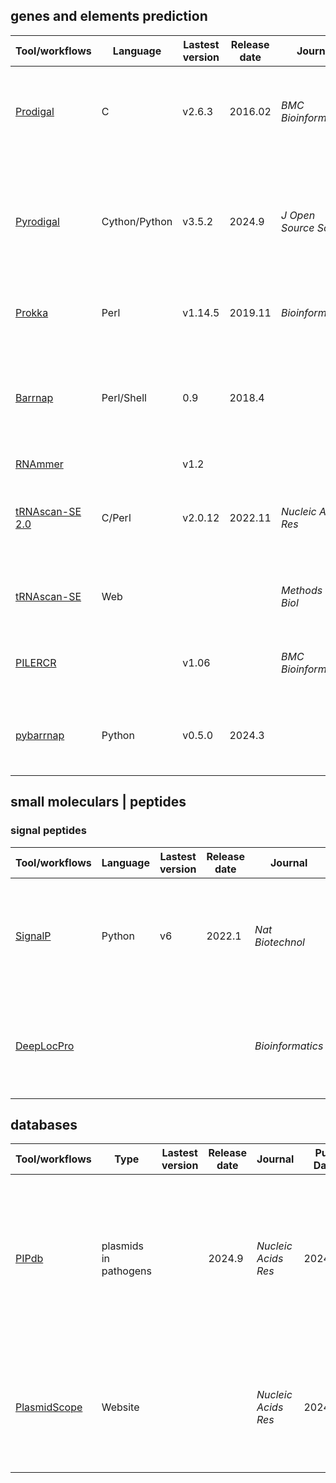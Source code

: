 ## genes and elements prediction
| Tool/workflows | Language | Lastest version | Release date | Journal | Pub Date | Paper title | Notes |
| -------------- | -------- | --------------- | ------------ | ------- | -------- | ----------- | ----- |
| [Prodigal](https://github.com/hyattpd/Prodigal) | C | v2.6.3 | 2016.02 | _BMC Bioinformatics_ | 2010.03 | [Prodigal: prokaryotic gene recognition and translation initiation site identification.](https://doi.org/10.1186/1471-2105-11-119)
| [Pyrodigal](https://github.com/althonos/pyrodigal) | Cython/Python | v3.5.2 | 2024.9 | _J Open Source Softw_ | 2022.4 | [Pyrodigal: Python bindings and interface to Prodigal, an efficient method for gene prediction in prokaryotes](https://joss.theoj.org/papers/10.21105/joss.04296)
| [Prokka](https://github.com/tseemann/prokka) | Perl | v1.14.5 | 2019.11 | _Bioinformatics_ | 2014.03 | [Prokka: rapid prokaryotic genome annotation](https://doi.org/10.1093/bioinformatics/btu153)
| [Barrnap](https://github.com/tseemann/barrnap) | Perl/Shell | 0.9 | 2018.4 ||| BAsic Rapid Ribosomal RNA Predictor. Barrnap predicts the location of ribosomal RNA genes in genomes
| [RNAmmer](https://services.healthtech.dtu.dk/services/RNAmmer-1.2/) || v1.2 |
| [tRNAscan-SE 2.0](https://github.com/UCSC-LoweLab/tRNAscan-SE) | C/Perl | v2.0.12 | 2022.11 | _Nucleic Acids Res_ | 2021.8 | [tRNAscan-SE 2.0: improved detection and functional classification of transfer RNA genes](https://doi.org/10.1093/nar/gkab688)
| [tRNAscan-SE](https://trna.ucsc.edu/tRNAscan-SE/) | Web ||| _Methods Mol Biol_ | 2019.5 | [tRNAscan-SE: Searching for tRNA Genes in Genomic Sequences](https://doi.org/10.1007/978-1-4939-9173-0_1)
| [PILERCR](http://www.drive5.com/pilercr/) || v1.06 || _BMC Bioinform_ | 2007.1 | [PILER-CR: Fast and accurate identification of CRISPR repeats.](https://doi.org/10.1186/1471-2105-8-18)
| [pybarrnap](https://github.com/moshi4/pybarrnap) | Python | v0.5.0 | 2024.3 || 2024 | pybarrnap: Python implementation of barrnap [Computer software]


## small moleculars | peptides
### signal peptides
| Tool/workflows | Language | Lastest version | Release date | Journal | Pub Date | Paper title | Notes |
| -------------- | -------- | --------------- | ------------ | ------- | -------- | ----------- | ----- |
| [SignalP](https://github.com/fteufel/signalp-6.0) | Python | v6 | 2022.1 | _Nat Biotechnol_ | 2022.1 | [SignalP 6.0 predicts all five types of signal peptides using protein language models](https://doi.org/10.1038/s41587-021-01156-3)
| [DeepLocPro](https://github.com/Jaimomar99/deeplocpro) |||| _Bioinformatics_ |  2024.11 | [Predicting the subcellular location of prokaryotic proteins with DeepLocPro](https://doi.org/10.1093/bioinformatics/btae677) | [web api](https://ku.biolib.com/deeplocpro)


## databases
| Tool/workflows | Type | Lastest version | Release date | Journal | Pub Date | Paper title | Notes |
| -------------- | ---- | --------------- | ------------ | ------- | -------- | ----------- | ----- |
| [PIPdb](https://nmdc.cn/pipdb) | plasmids in pathogens || 2024.9 | _Nucleic Acids Res_ | 2024.10 | [PIPdb: a comprehensive plasmid sequence resource for tracking the horizontal transfer of pathogenic factors and antimicrobial resistance genes](https://doi.org/10.1093/nar/gkae952) ｜
| [PlasmidScope](https://plasmid.deepomics.org/) | Website ||| _Nucleic Acids Res_ | 2024.10 | [PlasmidScope: a comprehensive plasmid database with rich annotations and online analytical tools.](https://doi.org/10.1093/nar/gkae930) | download database ｜
